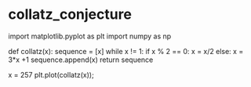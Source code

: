 # collatz_conjecture
import matplotlib.pyplot as plt
import numpy as np

def collatz(x):
    sequence = [x]
    while x != 1:
        if x % 2 == 0:
            x = x/2
        else:
            x = 3*x +1
        sequence.append(x)
    return sequence
    
x = 257
plt.plot(collatz(x));

